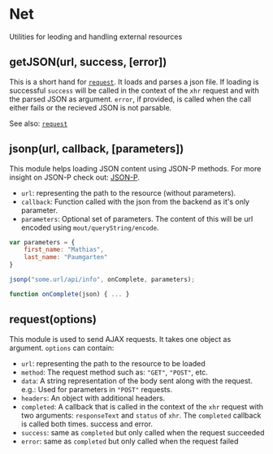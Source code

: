 # Net

Utilities for leoding and handling external resources


## getJSON(url, success, [error])

This is a short hand for [`request`](#request). It loads and parses a json file. If loading
is successful `success` will be called in the context of the `xhr` request and with the parsed
JSON as argument.
`error`, if provided, is called when the call either fails or the recieved JSON is not parsable.

See also: [`request`](#request)

## jsonp(url, callback, [parameters])

This module helps loading JSON content using JSON-P methods. For more insight on JSON-P check out: [JSON-P](http://en.wikipedia.org/wiki/JSONP).

* `url`: representing the path to the resource (without parameters).
* `callback`: Function called with the json from the backend as it's only parameter.
* `parameters`: Optional set of parameters. The content of this will be url encoded using `mout/queryString/encode`.

```js
var parameters = {
	first_name: "Mathias",
	last_name: "Paumgarten"
}

jsonp("some.url/api/info", onComplete, parameters);

function onComplete(json) { ... }
```

## request(options)

This module is used to send AJAX requests. It takes one object as argument. `options` can
contain:

* `url`: representing the path to the resource to be loaded
* `method`: The request method such as: `"GET"`, `"POST"`, etc.
* `data`: A string representation of the body sent along with the request. e.g.: Used for parameters in `"POST"` requests.
* `headers`: An object with additional headers.
* `completed`: A callback that is called in the context of the `xhr` request with two arguments: `responseText` and `status` of `xhr`. The `completed` callback is called both times. success and error.
* `success`: same as `completed` but only called when the request succeeded
* `error`: same as `completed` but only called when the request failed
